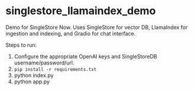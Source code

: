 # singlestore_llamaindex_demo
 Demo for SingleStore Now. Uses SingleStore for vector DB, LlamaIndex for ingestion and indexing, and Gradio for chat interface.

Steps to run:
1. Configure the appropriate OpenAI keys and SingleStoreDB username/password/url.
2.  `pip install -r requirements.txt`
3. python index.py
4. python app.py
